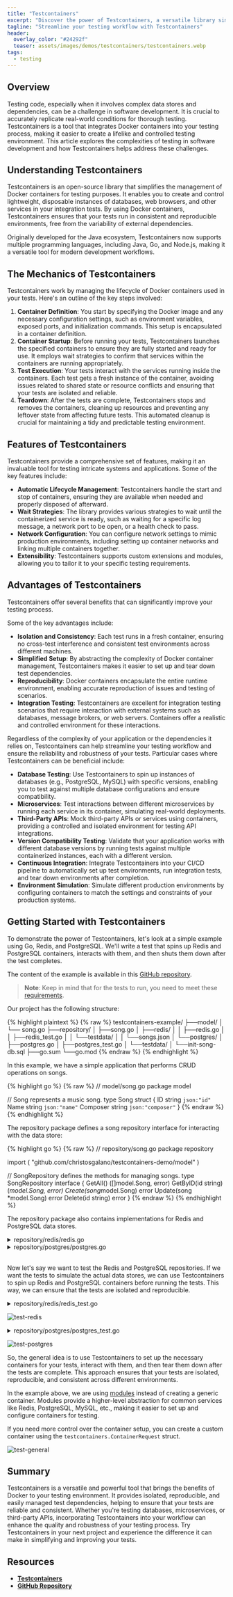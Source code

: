 ```yaml
---
title: "Testcontainers"
excerpt: "Discover the power of Testcontainers, a versatile library simplifying Docker container management for testing. Explore its mechanics, features, and practical applications in creating reliable and reproducible test environments."
tagline: "Streamline your testing workflow with Testcontainers"
header:
  overlay_color: "#24292f"
  teaser: assets/images/demos/testcontainers/testcontainers.webp
tags:
  - testing
---
```


## Overview

Testing code, especially when it involves complex data stores and dependencies, can be a challenge in software development. It is crucial to accurately replicate real-world conditions for thorough testing. Testcontainers is a tool that integrates Docker containers into your testing process, making it easier to create a lifelike and controlled testing environment. This article explores the complexities of testing in software development and how Testcontainers helps address these challenges.

## Understanding Testcontainers

Testcontainers is an open-source library that simplifies the management of Docker containers for testing purposes. It enables you to create and control lightweight, disposable instances of databases, web browsers, and other services in your integration tests. By using Docker containers, Testcontainers ensures that your tests run in consistent and reproducible environments, free from the variability of external dependencies.

Originally developed for the Java ecosystem, Testcontainers now supports multiple programming languages, including Java, Go, and Node.js, making it a versatile tool for modern development workflows.

## The Mechanics of Testcontainers

Testcontainers work by managing the lifecycle of Docker containers used in your tests. Here's an outline of the key steps involved:

1. **Container Definition**: You start by specifying the Docker image and any necessary configuration settings, such as environment variables, exposed ports, and initialization commands. This setup is encapsulated in a container definition.
2. **Container Startup**: Before running your tests, Testcontainers launches the specified containers to ensure they are fully started and ready for use. It employs wait strategies to confirm that services within the containers are running appropriately.
3. **Test Execution**: Your tests interact with the services running inside the containers. Each test gets a fresh instance of the container, avoiding issues related to shared state or resource conflicts and ensuring that your tests are isolated and reliable.
4. **Teardown**: After the tests are complete, Testcontainers stops and removes the containers, cleaning up resources and preventing any leftover state from affecting future tests. This automated cleanup is crucial for maintaining a tidy and predictable testing environment.

## Features of Testcontainers

Testcontainers provide a comprehensive set of features, making it an invaluable tool for testing intricate systems and applications. Some of the key features include:

- **Automatic Lifecycle Management**: Testcontainers handle the start and stop of containers, ensuring they are available when needed and properly disposed of afterward.
- **Wait Strategies**: The library provides various strategies to wait until the containerized service is ready, such as waiting for a specific log message, a network port to be open, or a health check to pass.
- **Network Configuration**: You can configure network settings to mimic production environments, including setting up container networks and linking multiple containers together.
- **Extensibility**: Testcontainers supports custom extensions and modules, allowing you to tailor it to your specific testing requirements.

## Advantages of Testcontainers

Testcontainers offer several benefits that can significantly improve your testing process.

Some of the key advantages include:
- **Isolation and Consistency**: Each test runs in a fresh container, ensuring no cross-test interference and consistent test environments across different machines.
- **Simplified Setup**: By abstracting the complexity of Docker container management, Testcontainers makes it easier to set up and tear down test dependencies.
- **Reproducibility**: Docker containers encapsulate the entire runtime environment, enabling accurate reproduction of issues and testing of scenarios.
- **Integration Testing**: Testcontainers are excellent for integration testing scenarios that require interaction with external systems such as databases, message brokers, or web servers. Containers offer a realistic and controlled environment for these interactions.

Regardless of the complexity of your application or the dependencies it relies on, Testcontainers can help streamline your testing workflow and ensure the reliability and robustness of your tests.
Particular cases where Testcontainers can be beneficial include:
- **Database Testing**: Use Testcontainers to spin up instances of databases (e.g., PostgreSQL, MySQL) with specific versions, enabling you to test against multiple database configurations and ensure compatibility.
- **Microservices**: Test interactions between different microservices by running each service in its container, simulating real-world deployments.
- **Third-Party APIs**: Mock third-party APIs or services using containers, providing a controlled and isolated environment for testing API integrations.
- **Version Compatibility Testing**: Validate that your application works with different database versions by running tests against multiple containerized instances, each with a different version.
- **Continuous Integration**: Integrate Testcontainers into your CI/CD pipeline to automatically set up test environments, run integration tests, and tear down environments after completion.
- **Environment Simulation**: Simulate different production environments by configuring containers to match the settings and constraints of your production systems.

## Getting Started with Testcontainers

To demonstrate the power of Testcontainers, let's look at a simple example using Go, Redis, and PostgreSQL. We'll write a test that spins up Redis and PostgreSQL containers, interacts with them, and then shuts them down after the test completes.

The content of the example is available in this [GitHub repository](https://github.com/christosgalano/testcontainers-example).

> **Note**: Keep in mind that for the tests to run, you need to meet these [requirements](https://golang.testcontainers.org/system_requirements/docker/).

Our project has the following structure:

{% highlight plaintext %}
{% raw %}
testcontainers-example/
├──model/
│   └── song.go
├──repository/
│   ├──song.go
│   ├──redis/
│   │   ├──redis.go
│   │   ├──redis_test.go
│   │   └──testdata/
│   │       └──songs.json
│   └──postgres/
│       ├──postgres.go
│       ├──postgres_test.go
│       └──testdata/
│           └──init-song-db.sql
├──go.sum
└──go.mod
{% endraw %}
{% endhighlight %}

In this example, we have a simple application that performs CRUD operations on songs.

{% highlight go %}
{% raw %}
// model/song.go
package model

// Song represents a music song.
type Song struct {
	ID       string `json:"id"`
	Name     string `json:"name"`
	Composer string `json:"composer"`
}
{% endraw %}
{% endhighlight %}

The repository package defines a song repository interface for interacting with the data store:

{% highlight go %}
{% raw %}
// repository/song.go
package repository

import (
	"github.com/christosgalano/testcontainers-demo/model"
)

// SongRepository defines the methods for managing songs.
type SongRepository interface {
	GetAll() ([]model.Song, error)
	GetByID(id string) (*model.Song, error)
	Create(song*model.Song) error
	Update(song *model.Song) error
	Delete(id string) error
}
{% endraw %}
{% endhighlight %}

The repository package also contains implementations for Redis and PostgreSQL data stores.

<details>
  <summary>repository/redis/redis.go</summary>
{% highlight go %}
{% raw %}
package repository

import (
	"context"
	"encoding/json"

	"github.com/go-redis/redis/v8"

	"github.com/christosgalano/testcontainers-demo/model"
)

// RedisSongRepository is a Redis implementation of SongRepository.
type RedisSongRepository struct {
	client *redis.Client
}

// GetAll returns all songs.
func (r *RedisSongRepository) GetAll(ctx context.Context) ([]model.Song, error) {
	keys, err := r.client.Keys(ctx, "*").Result()
	if err != nil {
		return nil, err
	}
	var songs []model.Song
	for _, key := range keys {
		val, err := r.client.Get(ctx, key).Result()
		if err != nil {
			return nil, err
		}
		var song model.Song
		err = json.Unmarshal([]byte(val), &song)
		if err != nil {
			return nil, err
		}
		songs = append(songs, song)
	}
	return songs, nil
}

// GetByID returns a song by ID.
func (r *RedisSongRepository) GetByID(ctx context.Context, id string) (*model.Song, error) {
	val, err := r.client.Get(ctx, id).Result()
	if err != nil {
		return nil, err
	}
	var song model.Song
	err = json.Unmarshal([]byte(val), &song)
	if err != nil {
		return nil, err
	}
	return &song, nil
}

// Create creates a new song.
func (r *RedisSongRepository) Create(ctx context.Context, song*model.Song) (*model.Song, error) {
	songJSON, err := json.Marshal(song)
	if err != nil {
		return nil, err
	}
	err = r.client.Set(ctx, song.ID, songJSON, 0).Err()
	if err != nil {
		return nil, err
	}
	return song, nil
}

// Update updates an existing song.
func (r *RedisSongRepository) Update(ctx context.Context, song*model.Song) (*model.Song, error) {
	return r.Create(ctx, song) // In Redis, update can be done using the same method as create
}

// Delete deletes a song by ID.
func (r *RedisSongRepository) Delete(ctx context.Context, id string) error {
	err := r.client.Del(ctx, id).Err()
	if err != nil {
		return err
	}
	return nil
}

{% endraw %}
{% endhighlight %}
</details>

<details>
  <summary>repository/postgres/postgres.go</summary>
{% highlight go %}
{% raw %}
package repository

import (
	"context"
	"database/sql"

	"github.com/christosgalano/testcontainers-demo/model"
)

// PostgresSongRepository is a PostgreSQL implementation of SongRepository.
type PostgresSongRepository struct {
	db *sql.DB
}

// GetAll returns all songs.
func (r *PostgresSongRepository) GetAll(ctx context.Context) ([]model.Song, error) {
	rows, err := r.db.QueryContext(ctx, "SELECT id, name, composer FROM songs")
	if err != nil {
		return nil, err
	}
	defer rows.Close()
	var songs []model.Song
	for rows.Next() {
		var song model.Song
		if err := rows.Scan(&song.ID, &song.Name, &song.Composer); err != nil {
			return nil, err
		}
		songs = append(songs, song)
	}
	if err := rows.Err(); err != nil {
		return nil, err
	}
	return songs, nil
}

// GetByID returns a song by ID.
func (r *PostgresSongRepository) GetByID(ctx context.Context, id string) (*model.Song, error) {
	row := r.db.QueryRowContext(ctx, "SELECT id, name, composer FROM songs WHERE id = $1", id)
	var song model.Song
	if err := row.Scan(&song.ID, &song.Name, &song.Composer); err != nil {
		if err == sql.ErrNoRows {
			return nil, nil
		}
		return nil, err
	}
	return &song, nil
}

// Create creates a new song.
func (r *PostgresSongRepository) Create(ctx context.Context, song*model.Song) (*model.Song, error) {
	row := r.db.QueryRowContext(ctx, "INSERT INTO songs (id, name, composer) VALUES ($1, $2, $3) RETURNING id, name, composer", song.ID, song.Name, song.Composer)
	var newSong model.Song
	err := row.Scan(&newSong.ID, &newSong.Name, &newSong.Composer)
	if err != nil {
		return nil, err
	}
	return &newSong, nil
}

// Update updates an existing song.
func (r *PostgresSongRepository) Update(ctx context.Context, song*model.Song) (*model.Song, error) {
	row := r.db.QueryRowContext(ctx, "UPDATE songs SET name = $1, composer = $2 WHERE id = $3 RETURNING id, name, composer", song.Name, song.Composer, song.ID)
	var updatedSong model.Song
	err := row.Scan(&updatedSong.ID, &updatedSong.Name, &updatedSong.Composer)
	if err != nil {
		return nil, err
	}
	return &updatedSong, nil
}

// Delete deletes a song by ID.
func (r *PostgresSongRepository) Delete(ctx context.Context, id string) error {
	_, err := r.db.ExecContext(ctx, "DELETE FROM songs WHERE id = $1", id)
	return err
}
{% endraw %}
{% endhighlight %}
</details><br>

Now let's say we want to test the Redis and PostgreSQL repositories. If we want the tests to simulate the actual data stores, we can use Testcontainers to spin up Redis and PostgreSQL containers before running the tests. This way, we can ensure that the tests are isolated and reproducible.

<details>
  <summary>repository/redis/redis_test.go</summary>
{% highlight go %}
{% raw %}
package repository

import (
	"context"
	"encoding/json"
	"fmt"
	"log"
	"os"
	"testing"

	"github.com/go-redis/redis/v8"
	"github.com/testcontainers/testcontainers-go"
	cr "github.com/testcontainers/testcontainers-go/modules/redis"
	"github.com/testcontainers/testcontainers-go/wait"
	"gotest.tools/v3/assert"

	"github.com/christosgalano/testcontainers-demo/model"
)

func setupTestRedisRepository(ctx context.Context) (*RedisSongRepository, func(), error) {
	// Start a Redis container
	container, err := cr.RunContainer(
		ctx,
		testcontainers.WithImage("redis:7"),
		cr.WithLogLevel(cr.LogLevelVerbose),
		testcontainers.WithWaitStrategy(wait.ForListeningPort("6379/tcp")),
	)
	if err != nil {
		return nil, nil, err
	}
	endpoint, err := container.Endpoint(ctx, "")
	if err != nil {
		return nil, nil, err
	}
	log.Printf("redis container endpoint: %s", endpoint)

	// Create a Redis client
	client := redis.NewClient(
		&redis.Options{
			Addr: endpoint,
		},
	)
	_, err = client.Ping(ctx).Result()
	if err != nil {
		return nil, nil, fmt.Errorf("failed to ping Redis: %w", err)
	}
	log.Printf("created redis client")

	// Create and a RedisSongRepository
	repo := &RedisSongRepository{client: client}
	log.Printf("created redis song repository")

	// Initialize the Redis store with test data
	initialSongs, err := os.ReadFile("./testdata/songs.json")
	if err != nil {
		return nil, nil, fmt.Errorf("failed to read songs.json: %w", err)
	}
	var songs []model.Song
	if err := json.Unmarshal(initialSongs, &songs); err != nil {
		return nil, nil, fmt.Errorf("failed to unmarshal songs: %w", err)
	}
	for _, s := range songs {
		song, err := json.Marshal(s)
		if err != nil {
			return nil, nil, fmt.Errorf("failed to marshal song: %w", err)
		}
		if err := client.Set(ctx, s.ID, song, 0).Err(); err != nil {
			return nil, nil, fmt.Errorf("failed to set song: %w", err)
		}
	}
	log.Printf("initialized redis store")

	// Return the repository and a cleanup function
	cleanup := func() {
		if err := container.Terminate(ctx); err != nil {
			log.Fatalf("failed to terminate container: %s", err)
		}
	}

	return repo, cleanup, nil
}

func TestRedisSongRepository_GetAll(t *testing.T) {
	ctx := context.Background()

	repo, cleanup, err := setupTestRedisRepository(ctx)
	if err != nil {
		t.Fatalf("failed to setup test: %s", err)
	}
	defer cleanup()

	songs, err := repo.GetAll(ctx)
	if err != nil {
		t.Fatalf("failed to get all songs: %s", err)
	}

	if len(songs) != 3 {
		t.Fatalf("expected 3 songs, got %d", len(songs))
	}

	expectedSongs := make(map[string]model.Song)
	for i := 1; i <= len(songs); i++ {
		expectedSongs[fmt.Sprintf("%d", i)] = model.Song{
			ID:       fmt.Sprintf("%d", i),
			Name:     fmt.Sprintf("Song %d", i),
			Composer: fmt.Sprintf("Composer %d", i),
		}
	}

	for _, s := range songs {
		expectedSong, ok := expectedSongs[s.ID]
		if !ok {
			t.Errorf("Unexpected song: %+v", s)
			continue
		}
		if s.Name != expectedSong.Name || s.Composer != expectedSong.Composer {
			t.Errorf("Expected song %+v, got %+v", expectedSong, s)
		}
	}
}

func TestRedisSongRepository_GetByID(t *testing.T) {
	ctx := context.Background()

	repo, cleanup, err := setupTestRedisRepository(ctx)
	if err != nil {
		t.Fatalf("failed to setup test: %s", err)
	}
	defer cleanup()

	song, err := repo.GetByID(ctx, "1")
	if err != nil {
		t.Fatalf("failed to get song by ID: %s", err)
	}

	expectedSong := model.Song{
		ID:       "1",
		Name:     "Song 1",
		Composer: "Composer 1",
	}
	assert.Equal(t, *song, expectedSong)

	nonExistentSong, err := repo.GetByID(ctx, "4")
	if err == nil {
		t.Fatalf("failed to return nil for non-existent song: %s", err)
	}
	assert.Equal(t, nonExistentSong, (*model.Song)(nil))
}

func TestRedisSongRepository_Create(t *testing.T) {
	ctx := context.Background()

	repo, cleanup, err := setupTestRedisRepository(ctx)
	if err != nil {
		t.Fatalf("failed to setup test: %s", err)
	}
	defer cleanup()

	song := &model.Song{
		ID:       "4",
		Name:     "Song 4",
		Composer: "Composer 4",
	}
	createdSong, err := repo.Create(ctx, song)
	if err != nil {
		t.Fatalf("failed to create song: %s", err)
	}

	assert.Equal(t, *createdSong, *song)
}

func TestRedisSongRepository_Update(t *testing.T) {
	ctx := context.Background()

	repo, cleanup, err := setupTestRedisRepository(ctx)
	if err != nil {
		t.Fatalf("failed to setup test: %s", err)
	}
	defer cleanup()

	song := &model.Song{
		ID:       "1",
		Name:     "Updated Song 1",
		Composer: "Updated Composer 1",
	}
	updatedSong, err := repo.Update(ctx, song)
	if err != nil {
		t.Fatalf("failed to update song: %s", err)
	}

	assert.Equal(t, *updatedSong, *song)
}

func TestRedisSongRepository_Delete(t *testing.T) {
	ctx := context.Background()

	repo, cleanup, err := setupTestRedisRepository(ctx)
	if err != nil {
		t.Fatalf("failed to setup test: %s", err)
	}
	defer cleanup()

	err = repo.Delete(ctx, "1")
	if err != nil {
		t.Fatalf("failed to delete song: %s", err)
	}

	song, err := repo.GetByID(ctx, "1")
	if err == nil {
		t.Fatalf("failed to return nil for deleted song: %s", err)
	}
	assert.Equal(t, song, (*model.Song)(nil))

	err = repo.Delete(ctx, "4")
	if err != nil {
		t.Fatalf("failed to delete non-existent song: %s", err)
	}
}

{% endraw %}
{% endhighlight %}
</details>

![test-redis](/assets/images/demos/testcontainers/test-redis.gif)<br>

<details>
  <summary>repository/postgres/postgres_test.go</summary>
{% highlight go %}
{% raw %}
package repository

import (
	"context"
	"database/sql"
	"fmt"
	"log"
	"path/filepath"
	"testing"
	"time"

	_ "github.com/lib/pq"
	"github.com/testcontainers/testcontainers-go"
	"github.com/testcontainers/testcontainers-go/modules/postgres"
	"github.com/testcontainers/testcontainers-go/wait"
	"gotest.tools/assert"

	"github.com/christosgalano/testcontainers-demo/model"
)

func setupTestPostgresRepository(ctx context.Context) (*PostgresSongRepository, func(), error) {
	username, password, database := "user", "password", "songs"

	// Start a PostgreSQL container
	container, err := postgres.RunContainer(
		ctx,
		testcontainers.WithImage("postgres:16"),
		postgres.WithDatabase(database),
		postgres.WithUsername(username),
		postgres.WithPassword(password),
		postgres.WithInitScripts(filepath.Join("testdata", "init-song-db.sql")),
		testcontainers.WithWaitStrategy(
			wait.ForLog("database system is ready to accept connections").
				WithOccurrence(2).
				WithStartupTimeout(5*time.Second),
		),
	)
	if err != nil {
		return nil, nil, err
	}
	endpoint, err := container.Endpoint(ctx, "")
	if err != nil {
		return nil, nil, err
	}
	log.Printf("postgres container endpoint: %s", endpoint)

	// Create a PostgreSQL client
	db, err := sql.Open("postgres", fmt.Sprintf(
		"postgresql://%s:%s@%s/%s?sslmode=disable",
		username, password, endpoint, database,
	))
	if err != nil {
		return nil, nil, fmt.Errorf("failed to open database: %w", err)
	}
	log.Printf("created postgres client")

	// Create and a PostgresSongRepository
	repo := &PostgresSongRepository{db: db}
	log.Printf("created postgres song repository")

	// Return the repository and a cleanup function
	cleanup := func() {
		if err := container.Terminate(ctx); err != nil {
			log.Fatalf("failed to terminate container: %s", err)
		}
	}

	return repo, cleanup, nil
}

func TestPostgresSongRepository_GetAll(t *testing.T) {
	ctx := context.Background()

	repo, cleanup, err := setupTestPostgresRepository(ctx)
	if err != nil {
		t.Fatalf("failed to setup test: %s", err)
	}
	defer cleanup()

	songs, err := repo.GetAll(ctx)
	if err != nil {
		t.Fatalf("failed to get all songs: %s", err)
	}

	if len(songs) != 3 {
		t.Fatalf("expected 3 songs, got %d", len(songs))
	}

	expectedSongs := make(map[string]model.Song)
	for i := 1; i <= len(songs); i++ {
		expectedSongs[fmt.Sprintf("%d", i)] = model.Song{
			ID:       fmt.Sprintf("%d", i),
			Name:     fmt.Sprintf("Song %d", i),
			Composer: fmt.Sprintf("Composer %d", i),
		}
	}

	for _, s := range songs {
		expectedSong, ok := expectedSongs[s.ID]
		if !ok {
			t.Errorf("Unexpected song: %+v", s)
			continue
		}
		if s.Name != expectedSong.Name || s.Composer != expectedSong.Composer {
			t.Errorf("Expected song %+v, got %+v", expectedSong, s)
		}
	}
}

func TestPostgresSongRepository_GetByID(t *testing.T) {
	ctx := context.Background()

	repo, cleanup, err := setupTestPostgresRepository(ctx)
	if err != nil {
		t.Fatalf("failed to setup test: %s", err)
	}
	defer cleanup()

	song, err := repo.GetByID(ctx, "1")
	if err != nil {
		t.Fatalf("failed to get song by ID: %s", err)
	}

	expectedSong := model.Song{
		ID:       "1",
		Name:     "Song 1",
		Composer: "Composer 1",
	}
	assert.Equal(t, *song, expectedSong)

	nonExistentSong, err := repo.GetByID(ctx, "4")
	if err != nil {
		t.Fatalf("failed to return nil for non-existent song: %s", err)
	}
	assert.Equal(t, nonExistentSong, (*model.Song)(nil))
}

func TestPostgresSongRepository_Create(t *testing.T) {
	ctx := context.Background()

	repo, cleanup, err := setupTestPostgresRepository(ctx)
	if err != nil {
		t.Fatalf("failed to setup test: %s", err)
	}
	defer cleanup()

	song := &model.Song{
		ID:       "4",
		Name:     "Song 4",
		Composer: "Composer 4",
	}
	createdSong, err := repo.Create(ctx, song)
	if err != nil {
		t.Fatalf("failed to create song: %s", err)
	}

	assert.Equal(t, *createdSong, *song)
}

func TestPostgresSongRepository_Update(t *testing.T) {
	ctx := context.Background()

	repo, cleanup, err := setupTestPostgresRepository(ctx)
	if err != nil {
		t.Fatalf("failed to setup test: %s", err)
	}
	defer cleanup()

	song := &model.Song{
		ID:       "1",
		Name:     "Updated Song 1",
		Composer: "Updated Composer 1",
	}
	updatedSong, err := repo.Update(ctx, song)
	if err != nil {
		t.Fatalf("failed to update song: %s", err)
	}

	assert.Equal(t, *updatedSong, *song)
}

func TestPostgresSongRepository_Delete(t *testing.T) {
	ctx := context.Background()

	repo, cleanup, err := setupTestPostgresRepository(ctx)
	if err != nil {
		t.Fatalf("failed to setup test: %s", err)
	}
	defer cleanup()

	err = repo.Delete(ctx, "1")
	if err != nil {
		t.Fatalf("failed to delete song: %s", err)
	}

	song, err := repo.GetByID(ctx, "1")
	if err != nil {
		t.Fatalf("failed to get song by ID: %s", err)
	}
	assert.Equal(t, song, (*model.Song)(nil))
}
{% endraw %}
{% endhighlight %}
</details>

![test-postgres](/assets/images/demos/testcontainers/test-postgres.gif)<br>

So, the general idea is to use Testcontainers to set up the necessary containers for your tests, interact with them, and then tear them down after the tests are complete. This approach ensures that your tests are isolated, reproducible, and consistent across different environments.

In the example above, we are using [modules](https://testcontainers.com/modules/) instead of creating a generic container. Modules provide a higher-level abstraction for common services like Redis, PostgreSQL, MySQL, etc., making it easier to set up and configure containers for testing.

If you need more control over the container setup, you can create a custom container using the `testcontainers.ContainerRequest` struct.

![test-general](/assets/images/demos/testcontainers/test-general.gif)

## Summary

Testcontainers is a versatile and powerful tool that brings the benefits of Docker to your testing environment. It provides isolated, reproducible, and easily managed test dependencies, helping to ensure that your tests are reliable and consistent. Whether you're testing databases, microservices, or third-party APIs, incorporating Testcontainers into your workflow can enhance the quality and robustness of your testing process. Try Testcontainers in your next project and experience the difference it can make in simplifying and improving your tests.

## Resources

- [**Testcontainers**](https://testcontainers.com/)
- [**GitHub Repository**](https://github.com/christosgalano/testcontainers-example)

